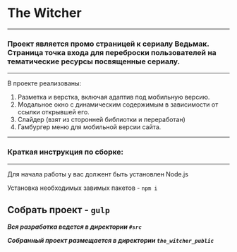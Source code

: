 # The Witcher
---
### Проект является промо страницей к сериалу Ведьмак. Страница точка входа для переброски пользователей на тематические ресурсы посвященные сериалу.
---

В проекте реализованы:

1. Разметка и верстка, включая адаптив под мобильную версию.
2. Модальное окно с динамическим содержимым в зависимости от ссылки открывшей его.
3. Слайдер (взят из сторонней библиотки и переработан)
4. Гамбургер меню для мобильной версии сайта.

---

### Краткая инструкция по сборке:
---
Для начала работы у вас должент быть установлен Node.js

Установка необходимых завимых пакетов - `npm i`

Собрать проект - `gulp`
---

***Вся разработка ведется в директории `#src`***

***Собранный проект размещается в директории `the_witcher_public`***